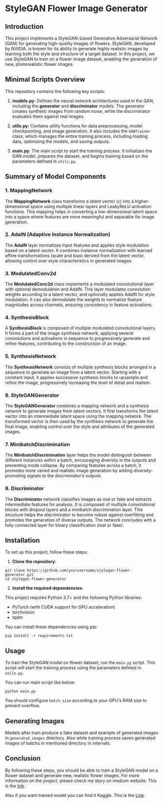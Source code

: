 # StyleGAN Flower Image Generator

## Introduction

This project implements a StyleGAN-based Generative Adversarial Network (GAN) for generating high-quality images of flowers. StyleGAN, developed by NVIDIA, is known for its ability to generate highly realistic images by learning both the style and structure of a target dataset. In this project, we use StyleGAN to train on a flower image dataset, enabling the generation of new, photorealistic flower images.

## Minimal Scripts Overview

This repository contains the following key scripts:

1. **models.py**: Defines the neural network architectures used in the GAN, including the **generator** and **discriminator** models. The generator creates synthetic images from random noise, while the discriminator evaluates them against real images.

2. **utils.py**: Contains utility functions for data preprocessing, model checkpointing, and image generation. It also includes the `GANTrainer` class, which manages the entire training process, including loading data, optimizing the models, and saving outputs.

3. **main.py**: The main script to start the training process. It initializes the GAN model, prepares the dataset, and begins training based on the parameters defined in `utils.py`.

## Summary of Model Components

### 1. MappingNetwork
The **MappingNetwork** class transforms a latent vector (`z`) into a higher-dimensional space using multiple linear layers and LeakyReLU activation functions. This mapping helps in converting a low-dimensional latent space into a space where features are more meaningful and separable for image generation.

### 2. AdaIN (Adaptive Instance Normalization)
The **AdaIN** layer normalizes input features and applies style modulation based on a latent vector. It combines instance normalization with learned affine transformations (scale and bias) derived from the latent vector, allowing control over style characteristics in generated images.

### 3. ModulatedConv2d
The **ModulatedConv2d** class implements a modulated convolutional layer with optional demodulation and AdaIN. This layer modulates convolution weights according to a latent vector, and optionally applies AdaIN for style modulation. It can also demodulate the weights to normalize feature magnitudes across channels, ensuring consistency in feature activations.

### 4. SynthesisBlock
A **SynthesisBlock** is composed of multiple modulated convolutional layers. It forms a part of the image synthesis network, applying several convolutions and activations in sequence to progressively generate and refine features, contributing to the construction of an image.

### 5. SynthesisNetwork
The **SynthesisNetwork** consists of multiple synthesis blocks arranged in a sequence to generate an image from a latent vector. Starting with a constant input, it applies successive synthesis blocks to upsample and refine the image, progressively increasing the level of detail and realism.

### 6. StyleGANGenerator
The **StyleGANGenerator** combines a mapping network and a synthesis network to generate images from latent vectors. It first transforms the latent vector into an intermediate latent space using the mapping network. The transformed vector is then used by the synthesis network to generate the final image, enabling control over the style and attributes of the generated images.

### 7. MinibatchDiscrimination
The **MinibatchDiscrimination** layer helps the model distinguish between different instances within a batch, encouraging diversity in the outputs and preventing mode collapse. By comparing features across a batch, it promotes more varied and realistic image generation by adding diversity-promoting signals to the discriminator’s outputs.

### 8. Discriminator
The **Discriminator** network classifies images as real or fake and extracts intermediate features for analysis. It is composed of multiple convolutional blocks with dropout layers and a minibatch discrimination layer. This structure helps the discriminator to become robust against overfitting and promotes the generation of diverse outputs. The network concludes with a fully connected layer for binary classification (real or fake).

## Installation

To set up this project, follow these steps:

1. **Clone the repository**:

```
git clone https://github.com/yourusername/stylegan-flower-generator.git
cd stylegan-flower-generator
```
2. **Install the required dependencies**:

This project requires Python 3.7+ and the following Python libraries:

- PyTorch (with CUDA support for GPU acceleration)
- torchvision
- tqdm

You can install these dependencies using pip:

```
pip install -r requirements.txt
```

## Usage

To train the StyleGAN model on flower dataset, run the `main.py` script. This script will start the training process using the parameters defined in `utils.py`.

You can run main script like below:

```
python main.py
```

You should configure `batch_size` according to your GPU's RAM size to prevent overflow.

## Generating Images

Models after train produce a fake dataset and example of generated images in `generated_images` directory. Also while training process saves generated images of batchs in mentioned directory in intervals.

## Conclusion

By following these steps, you should be able to train a StyleGAN model on a flower dataset and generate new, realistic flower images. For more information on the project, please check my story on medium website. This is the [link](https://medium.com/@a.r.amouzad.m/stylegan-for-creating-flower-images-d29ac8391f7e).

Also if you want trained model you can find it Kaggle. This is the [Link](https://www.kaggle.com/models/alirezaamouzad/stylegan_flower_128x128).
